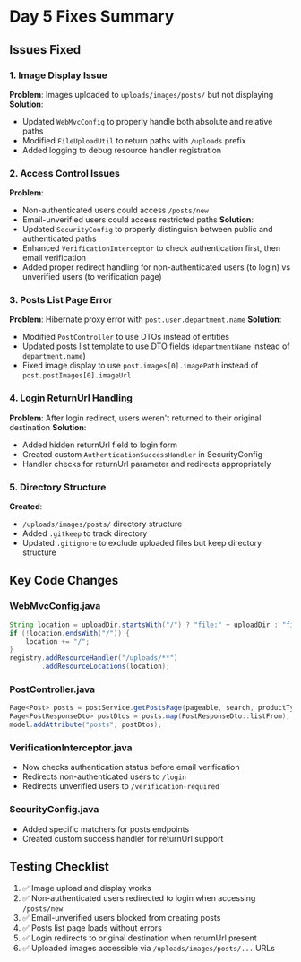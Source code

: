 # Day 5 Fixes Summary

## Issues Fixed

### 1. Image Display Issue
**Problem**: Images uploaded to `uploads/images/posts/` but not displaying
**Solution**: 
- Updated `WebMvcConfig` to properly handle both absolute and relative paths
- Modified `FileUploadUtil` to return paths with `/uploads` prefix
- Added logging to debug resource handler registration

### 2. Access Control Issues
**Problem**: 
- Non-authenticated users could access `/posts/new` 
- Email-unverified users could access restricted paths
**Solution**:
- Updated `SecurityConfig` to properly distinguish between public and authenticated paths
- Enhanced `VerificationInterceptor` to check authentication first, then email verification
- Added proper redirect handling for non-authenticated users (to login) vs unverified users (to verification page)

### 3. Posts List Page Error
**Problem**: Hibernate proxy error with `post.user.department.name`
**Solution**:
- Modified `PostController` to use DTOs instead of entities
- Updated posts list template to use DTO fields (`departmentName` instead of `department.name`)
- Fixed image display to use `post.images[0].imagePath` instead of `post.postImages[0].imageUrl`

### 4. Login ReturnUrl Handling
**Problem**: After login redirect, users weren't returned to their original destination
**Solution**:
- Added hidden returnUrl field to login form
- Created custom `AuthenticationSuccessHandler` in SecurityConfig
- Handler checks for returnUrl parameter and redirects appropriately

### 5. Directory Structure
**Created**:
- `/uploads/images/posts/` directory structure
- Added `.gitkeep` to track directory
- Updated `.gitignore` to exclude uploaded files but keep directory structure

## Key Code Changes

### WebMvcConfig.java
```java
String location = uploadDir.startsWith("/") ? "file:" + uploadDir : "file:./" + uploadDir;
if (!location.endsWith("/")) {
    location += "/";
}
registry.addResourceHandler("/uploads/**")
        .addResourceLocations(location);
```

### PostController.java
```java
Page<Post> posts = postService.getPostsPage(pageable, search, productType, status, schoolId);
Page<PostResponseDto> postDtos = posts.map(PostResponseDto::listFrom);
model.addAttribute("posts", postDtos);
```

### VerificationInterceptor.java
- Now checks authentication status before email verification
- Redirects non-authenticated users to `/login`
- Redirects unverified users to `/verification-required`

### SecurityConfig.java
- Added specific matchers for posts endpoints
- Created custom success handler for returnUrl support

## Testing Checklist
1. ✅ Image upload and display works
2. ✅ Non-authenticated users redirected to login when accessing `/posts/new`
3. ✅ Email-unverified users blocked from creating posts
4. ✅ Posts list page loads without errors
5. ✅ Login redirects to original destination when returnUrl present
6. ✅ Uploaded images accessible via `/uploads/images/posts/...` URLs
